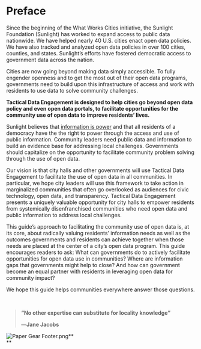 # Preface

Since the beginning of the What Works Cities initiative, the Sunlight Foundation \(Sunlight\) has worked to expand access to public data nationwide. We have helped nearly 40 U.S. cities enact open data policies. We have also tracked and analyzed open data policies in over 100 cities, counties, and states. Sunlight’s efforts have fostered democratic access to government data across the nation.

Cities are now going beyond making data simply accessible. To fully engender openness and to get the most out of their open data programs, governments need to build upon this infrastructure of access and work with residents to use data to solve community challenges.

**Tactical Data Engagement is designed to help cities go beyond open data policy and even open data portals, to facilitate opportunities for the community use of open data to improve residents’ lives.**

Sunlight believes that [information is power](https://sunlightfoundation.com/about/) and that all residents of a democracy have the the right to power through the access and use of public information. Community leaders need public data and information to build an evidence base for addressing local challenges. Governments should capitalize on the opportunity to facilitate community problem solving through the use of open data.

Our vision is that city halls and other governments will use Tactical Data Engagement to facilitate the use of open data in all communities. In particular, we hope city leaders will use this framework to take action in marginalized communities that often go overlooked as audiences for civic technology, open data, and transparency. Tactical Data Engagement presents a uniquely valuable opportunity for city halls to empower residents from systemically disenfranchised communities who need open data and public information to address local challenges.

This guide’s approach to facilitating the community use of open data is, at its core, about radically valuing residents’ information needs as well as the outcomes governments and residents can achieve together when those needs are placed at the center of a city’s open data program. This guide encourages readers to ask: What can governments do to actively facilitate opportunities for open data use in communities? Where are information gaps that governments might help to close? And how can government become an equal partner with residents in leveraging open data for community impact?

We hope this guide helps communities everywhere answer those questions.

<br>

> **“No other expertise can substitute for locality knowledge”**
>
> —**Jane Jacobs**

![](https://lh5.googleusercontent.com/hr2xfL8kHUptuTRff9_2tYFaR2ExyaRjL2MZNAWzOK_8XOcPBBiVxBkpVGYkPmPAXYuhdxXHIvTDONRLatWNK_woEl5923LiUNoV3g-QxaroyGew93h_1GmbsnuguPh78PuHBOuk "Paper Gear Footer.png")**                              
**


